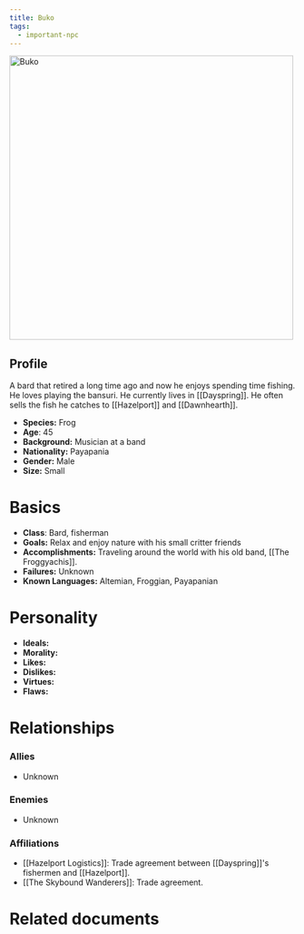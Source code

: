 ```yaml
---
title: Buko
tags:
  - important-npc
---
```


<img src="https://i.imgur.com/BG7nsXQ.jpeg" height="500" alt="Buko">

## Profile
A bard that retired a long time ago and now he enjoys spending time fishing. He loves playing the bansuri.
He currently lives in [[Dayspring]]. He often sells the fish he catches to [[Hazelport]] and [[Dawnhearth]].
- **Species:** Frog
- **Age**: 45
- **Background:** Musician at a band
- **Nationality:** Payapania
- **Gender:** Male
- **Size:** Small
# Basics

- **Class**: Bard, fisherman
- **Goals:** Relax and enjoy nature with his small critter friends
- **Accomplishments:** Traveling around the world with his old band, [[The Froggyachis]].
- **Failures:** Unknown
- **Known Languages:** Altemian, Froggian, Payapanian
# Personality

- **Ideals:**
- **Morality:**
- **Likes:**
- **Dislikes:**
- **Virtues:**
- **Flaws:**
# Relationships

### Allies
- Unknown
### Enemies
- Unknown
###  Affiliations
- [[Hazelport Logistics]]: Trade agreement between [[Dayspring]]'s fishermen and [[Hazelport]].
- [[The Skybound Wanderers]]: Trade agreement.

# Related documents